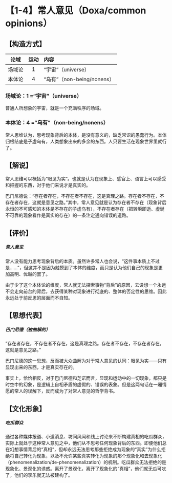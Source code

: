 # 【1-4】常人意见（Doxa/common opinions）
## 【构造方式】

| 论域 | 运动           | 内容 |
|:----:|:----------------:|:-----|
| 场域论   |1 | “宇宙”（universe）   |
| 本体论   |4 | “乌有”（non-being/nonens）   |

### 场域论：1 =“宇宙”（universe）

普通人所想象的宇宙，就是一个充满秩序的场域。
### 本体论：4 =“乌有”（non-being/nonens）

常人思维认为，思考现象背后的本体，是没有意义的，缺乏常识的愚蠢行为。本体归根结底是子虚乌有，人类想象出来的多余的东西。人只要生活在现象世界里就行了。

## 【解说】

常人思维可以概括为“眼见为实”。也就是认为在现象上、感官上、语言上可以感受和把握的东西，对于他们来说才是真实的。

巴门尼德说：“存在者存在，不存在者不存在，这是真理之路。存在者不存在，不存在者存在，这就是意见之路。”其中，常人意见就是认为存在者不存在（现象背后永恒的不可感知的本体是不存在的子虚乌有），不存在者存在（把转瞬即逝、虚诞不可靠的现象看作是真实的存在）的一条注定通向错误的道路。
## 【评价】
##### 常人意见
常人没有能力思考现象背后的本质。虽然许多常人也会说，“这件事本质上不过是……”，但这并不是因为触摸到了本体的维度，而只是认为他们自己的现象是更加高明、优越的罢了。

由于少了这个本体论的维度，常人就无法探索事物“背后”的原因，去设想一个永远不会走向前台的背后，去获得某种对现象进行彻底的、整体的否定性的思维。因此永远处于前反思的层面而不自知。

## 【思想代表】
##### 巴门尼德（被曲解的）

“存在者存在，不存在者不存在，这是真理之路。存在者不存在，不存在者存在，这就是意见之路。”

巴门尼德的这一思想，反而被大众曲解为对于常人意见的认同：眼见为实——只有显现出来的东西，才是真实存在的。

事实上，恰恰相反，对于巴门尼德和芝诺而言，显现和运动中的一切现象，都只是时空中的幻象，是逻辑上自相矛盾的虚假的、错误的表象。但是这两句话在一厢情愿的常人的误解下，反而成为了对常人意见的哲学背书。

## 【文化形象】

##### 吃瓜群众

通过各种媒体报道、小道消息、坊间风闻和线上讨论来不断构建真相的吃瓜群众，实际上就处于这种常人意见之中，他们从不思考任何现象背后的东西。即便他们总在幻想事情背后的“真相”，但却永远无法思考那些拒绝成为现象的“真实”为什么拒绝将自己转化为现象，以及不允许某些真实转化为现象的那个现象化和去现象化（phenomenalization/de-phenomenalization）的机制。吃瓜群众无法拒绝的是现象化、景观化的诱惑。离开了景观化，离开了现象化的“真相”，他们就无瓜可吃了，他们的享乐就无法被建构了。

